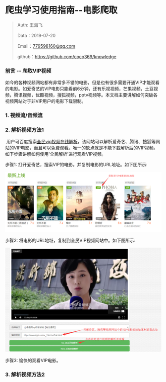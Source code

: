 # 爬虫学习使用指南--电影爬取

> Auth: 王海飞
>
> Data：2019-07-20
>
> Email：779598160@qq.com
>
> github：https://github.com/coco369/knowledge 

### 前言 -- 爬取VIP视频

​	如今的各种视频网站都有非常多不错的电影，但是也有很多需要开通VIP才能观看的电影。如爱奇艺的VIP电影只能看前6分钟，还有乐视视频，芒果视频，土豆视频，腾讯视频，优酷视频，搜狐视频，pptv视频等。本文档主要讲解如何突破各视频网站对于非VIP用户的电影下载限制。

### 1. 视频流/音频流

### 2. 解析视频方法1

​	用户可百度搜索[全民vip视频在线解析](http://www.qmaile.com/ )，该网站可以解析爱奇艺、腾讯、搜狐等网站的VIP电影，而且可以免费观看。唯一的缺点就是不能下载解析后的VIP视频。如下步骤讲解如何使用'全民解析'进行观看VIP视频。

步骤1: 打开爱奇艺，搜索VIP的电影，并复制电影的URL地址。如下图所示:

![图](../images/aiqiyi_vip1.png)

步骤2: 将电影的URL地址，复制到全民VIP视频网站中。如下图所示:

![图](../images/quanming_vip1.png)

步骤3: 愉快的观看VIP电影。

### 3. 解析视频方法2

